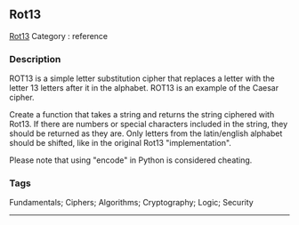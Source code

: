 ## Rot13
[Rot13](https://www.codewars.com/kata/rot13-1)
Category : reference

### Description
ROT13 is a simple letter substitution cipher that replaces a letter with the letter 13 letters after it in the alphabet. ROT13 is an example of the Caesar cipher.

Create a function that takes a string and returns the string ciphered with Rot13. 
If there are numbers or special characters included in the string, they should be returned as they are. Only letters from the latin/english alphabet should be shifted, like in the original Rot13 "implementation".

Please note that using "encode" in Python is considered cheating.

### Tags
Fundamentals; Ciphers; Algorithms; Cryptography; Logic; Security

- - -
